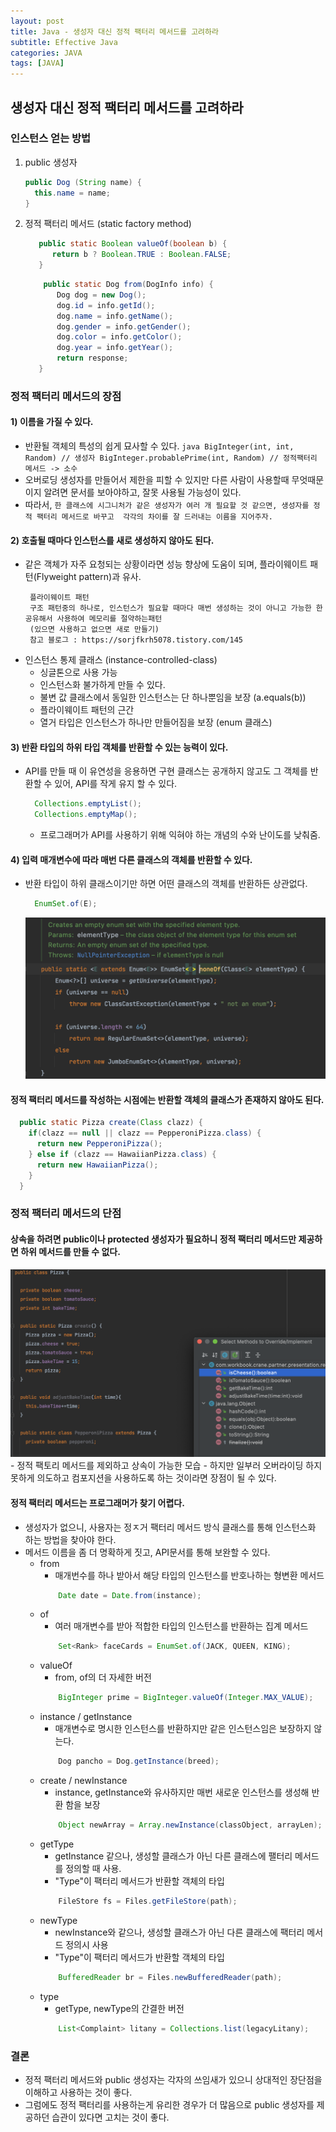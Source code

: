 ```yaml
---
layout: post
title: Java - 생성자 대신 정적 팩터리 메서드를 고려하라
subtitle: Effective Java
categories: JAVA
tags: [JAVA]
---
```

## 생성자 대신 정적 팩터리 메서드를 고려하라

### 인스턴스 얻는 방법
1. public 생성자
    ```java
   public Dog (String name) {
      this.name = name;
   }
    ```
2. 정적 팩터리 메서드 (static factory method)
    ```java
       public static Boolean valueOf(boolean b) {
          return b ? Boolean.TRUE : Boolean.FALSE;
       }
   ```
   ```java
       public static Dog from(DogInfo info) {
          Dog dog = new Dog();
          dog.id = info.getId();
          dog.name = info.getName();
          dog.gender = info.getGender();
          dog.color = info.getColor();
          dog.year = info.getYear();
          return response;
      }
   ```
 
  
### 정적 팩터리 메서드의 장점
#### 1) 이름을 가질 수 있다.
- 반환될 객체의 특성의 쉽게 묘사할 수 있다. 
      ```java
         BigInteger(int, int, Random) // 생성자
         BigInteger.probablePrime(int, Random) // 정적팩터리 메서드 -> 소수 
      ```
- 오버로딩 생성자를 만들어서 제한을 피할 수 있지만 다른 사람이 사용할때 무엇때문이지 알려면 문서를 보아야하고, 
  잘못 사용될 가능성이 있다. 
- 따라서, `한 클래스에 시그니처가 같은 생성자가 여러 개 필요할 것 같으면, 생성자를 정적 팩터리 메서드로 바꾸고 
  각각의 차이를 잘 드러내는 이름을 지어주자. `
   
#### 2)  호출될 때마다 인스턴스를 새로 생성하지 않아도 된다.
- 같은 객체가 자주 요청되는 상황이라면 성능 향상에 도움이 되며, 플라이웨이트 패턴(Flyweight pattern)과 유사. 
  ```text
   플라이웨이트 패턴 
   구조 패턴중의 하나로, 인스턴스가 필요할 때마다 매번 생성하는 것이 아니고 가능한 한 공유해서 사용하여 메모리를 절약하는패턴
   (있으면 사용하고 없으면 새로 만들기) 
   참고 블로그 : https://sorjfkrh5078.tistory.com/145
  ```
- 인스턴스 통제 클래스 (instance-controlled-class)
  - 싱글톤으로 사용 가능
  - 인스턴스화 불가하게 만들 수 있다. 
  - 불변 값 클래스에서 동일한 인스턴스는 단 하나뿐임을 보장 (a.equals(b))
  - 플라이웨이트 패턴의 근간
  - 열거 타입은 인스턴스가 하나만 만들어짐을 보장 (enum 클래스)
  
#### 3) 반환 타입의 하위 타입 객체를 반환할 수 있는 능력이 있다.
- API를 만들 때 이 유연성을 응용하면 구현 클래스는 공개하지 않고도 그 객체를 반환할 수 있어, API를 작게 유지 할 수 있다.
  ```java
    Collections.emptyList();
    Collections.emptyMap();
  ```
  - 프로그래머가 API를 사용하기 위해 익혀야 하는 개념의 수와 난이도를 낮춰줌. 

#### 4) 입력 매개변수에 따라 매번 다른 클래스의 객체를 반환할 수 있다.
- 반환 타입이 하위 클래스이기만 하면 어떤 클래스의 객체를 반환하든 상관없다.
  ```java
    EnumSet.of(E);
  ```
  ![EnumSet](/assets/images/java/Java_EnumSet.png)


#### 정적 팩터리 메서드를 작성하는 시점에는 반환할 객체의 클래스가 존재하지 않아도 된다.
```java
  public static Pizza create(Class clazz) {
    if(clazz == null || clazz == PepperoniPizza.class) {
      return new PepperoniPizza();
    } else if (clazz == HawaiianPizza.class) {
      return new HawaiianPizza();
    }
  }
```

### 정적 팩터리 메서드의 단점
#### 상속을 하려면 public이나 protected 생성자가 필요하니 정적 팩터리 메서드만 제공하면 하위 메서드를 만들 수 없다.
   ![Inheritance](/assets/images/java/Java_static_factory_method_not_inherited.png)
    - 정적 팩토리 메서드를 제외하고 상속이 가능한 모습
    - 하지만 일부러 오버라이딩 하지 못하게 의도하고 컴포지션을 사용하도록 하는 것이라면 장점이 될 수 있다. 

#### 정적 팩터리 메서드는 프로그래머가 찾기 어렵다.
- 생성자가 없으니, 사용자는 정ㅈ거 팩터리 메서드 방식 클래스를 통해 인스턴스화 하는 방법을 찾아야 한다. 
- 메서드 이름을 좀 더 명확하게 짓고, API문서를 통해 보완할 수 있다. 
  - from 
    - 매개번수를 하나 받아서 해당 타입의 인스턴스를 반호나하는 형변환 메서드 
    ```java
        Date date = Date.from(instance);
    ```
  - of
    - 여러 매개변수를 받아 적합한 타입의 인스턴스를 반환하는 집계 메서드
    ```java
        Set<Rank> faceCards = EnumSet.of(JACK, QUEEN, KING);
    ```
  - valueOf
    - from, of의 더 자세한 버전
    ```java
        BigInteger prime = BigInteger.valueOf(Integer.MAX_VALUE);
    ```    
  - instance / getInstance
    - 매개변수로 명시한 인스턴스를 반환하지만 같은 인스턴스임은 보장하지 않는다. 
    ```java
        Dog pancho = Dog.getInstance(breed);
    ```    
  - create / newInstance
    - instance, getInstance와 유사하지만 매번 새로운 인스턴스를 생성해 반환 함을 보장
    ```java
        Object newArray = Array.newInstance(classObject, arrayLen);
    ```
  - getType
    - getInstance 같으나, 생성할 클래스가 아닌 다른 클래스에 팰터리 메서드를 정의할 때 사용. 
    - "Type"이 팩터리 메서드가 반환할 객체의 타입
    ```java
        FileStore fs = Files.getFileStore(path);
    ```
  - newType
    - newInstance와 같으나, 생성할 클래스가 아닌 다른 클래스에 팩터리 메서드 정의시 사용
    - "Type"이 팩터리 메서드가 반환할 객체의 타입
    ```java
        BufferedReader br = Files.newBufferedReader(path);
    ```
  - type
    - getType, newType의 간결한 버전 
    ```java
        List<Complaint> litany = Collections.list(legacyLitany);
    ```

### 결론
- 정적 팩터리 메서드와 public 생성자는 각자의 쓰임새가 있으니 상대적인 장단점을 이해하고 사용하는 것이 좋다. 
- 그럼에도 정적 팩터리를 사용하는게 유리한 경우가 더 많음으로 public 생성자를 제공하던 습관이 있다면 고치는 것이 좋다.